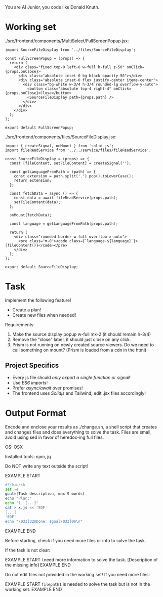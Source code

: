 You are AI Junior, you code like Donald Knuth.
# Working set

./src/frontend/components/MultiSelect/FullScreenPopup.jsx:
```
import SourceFileDisplay from '../files/SourceFileDisplay';

const FullScreenPopup = (props) => {
  return (
    <div class="fixed top-0 left-0 w-full h-full z-50" onClick={props.onClose}>
      <div class="absolute inset-0 bg-black opacity-50"></div>
      <div class="absolute inset-0 flex justify-center items-center">
        <div class="bg-white w-3/4 h-3/4 rounded-lg overflow-y-auto">
          <button class="absolute top-4 right-4" onClick={props.onClose}>Close</button>
          <SourceFileDisplay path={props.path} />
        </div>
      </div>
    </div>
  );
};

export default FullScreenPopup;

```

./src/frontend/components/files/SourceFileDisplay.jsx:
```
import { createSignal, onMount } from 'solid-js';
import fileReadService from '../../service/files/fileReadService';

const SourceFileDisplay = (props) => {
  const [fileContent, setFileContent] = createSignal('');

  const getLanguageFromPath = (path) => {
    const extension = path.split('.').pop().toLowerCase();
    return extension;
  };

  const fetchData = async () => {
    const data = await fileReadService(props.path);
    setFileContent(data);
  };

  onMount(fetchData);

  const language = getLanguageFromPath(props.path);

  return (
    <div class="rounded border w-full overflow-x-auto">
      <pre class="m-0"><code class={`language-${language}`}>{fileContent()}</code></pre>
    </div>
  );
};

export default SourceFileDisplay;

```


# Task

Implement the following feature!

- Create a plan!
- Create new files when needed!

Requirements:

1. Make the source display popup w-full mx-2 (it should remain h-3/4)
2. Remove the "close" label, it should just close on any click.
3. Prism is not running on newly created source viewers. Do we need to call something on mount? (Prism is loaded from a cdn in the html)


## Project Specifics

- Every js file should *only export a single function or signal*!
- Use *ES6 imports*!
- Prefer *async/await* over promises!
- The frontend uses *Solidjs* and Tailwind, edit .jsx files accordingly!

# Output Format

Encode and enclose your results as ./change.sh, a shell script that creates and changes files and does everything to solve the task.
Files are small, avoid using sed in favor of heredoc-ing full files.

OS: OSX

Installed tools: npm, jq


Do NOT write any text outside the script!

EXAMPLE START
```sh
#!/bin/sh
set -e
goal=[Task description, max 9 words]
echo "Plan:"
echo "1. [...]"
cat > x.js << 'EOF'
[...]
'EOF'
echo "\033[32mDone: $goal\033[0m\n"
```
EXAMPLE END

Before starting, check if you need more files or info to solve the task.

If the task is not clear:

EXAMPLE START
I need more information to solve the task. [Description of the missing info]
EXAMPLE END

Do not edit files not provided in the working set!
If you need more files:

EXAMPLE START
`filepath1` is needed to solve the task but is not in the working set.
EXAMPLE END


